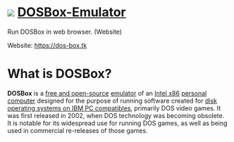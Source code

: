 # ![](favicon.ico) [DOSBox-Emulator](https://dos-box.tk)
Run DOSBox in web browser. (Website)

Website: https://dos-box.tk
# What is DOSBox?
**DOSBox** is a [free and open-source](https://en.wikipedia.org/wiki/Free_and_open-source_software) [emulator](https://en.wikipedia.org/wiki/Emulator) of an [Intel x86](https://en.wikipedia.org/wiki/X86) [personal computer](https://en.wikipedia.org/wiki/Personal_computer) designed for the purpose of running software created for [disk operating systems on IBM PC compatibles](https://en.wikipedia.org/wiki/DOS), primarily DOS video games. It was first released in 2002, when DOS technology was becoming obsolete. It is notable for its widespread use for running DOS games, as well as being used in commercial re-releases of those games.
